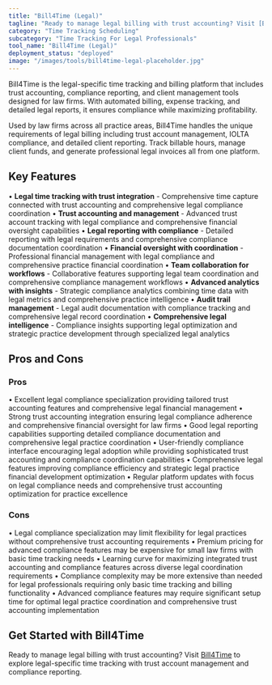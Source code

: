 ```yaml
---
title: "Bill4Time (Legal)"
tagline: "Ready to manage legal billing with trust accounting? Visit [Bill4Time](https://www.bill4time.com) to explore legal-specific time tracking with trust a..."
category: "Time Tracking Scheduling"
subcategory: "Time Tracking For Legal Professionals"
tool_name: "Bill4Time (Legal)"
deployment_status: "deployed"
image: "/images/tools/bill4time-legal-placeholder.jpg"
---
```

Bill4Time is the legal-specific time tracking and billing platform that includes trust accounting, compliance reporting, and client management tools designed for law firms. With automated billing, expense tracking, and detailed legal reports, it ensures compliance while maximizing profitability.

Used by law firms across all practice areas, Bill4Time handles the unique requirements of legal billing including trust account management, IOLTA compliance, and detailed client reporting. Track billable hours, manage client funds, and generate professional legal invoices all from one platform.

## Key Features

• **Legal time tracking with trust integration** - Comprehensive time capture connected with trust accounting and comprehensive legal compliance coordination
• **Trust accounting and management** - Advanced trust account tracking with legal compliance and comprehensive financial oversight capabilities
• **Legal reporting with compliance** - Detailed reporting with legal requirements and comprehensive compliance documentation coordination
• **Financial oversight with coordination** - Professional financial management with legal compliance and comprehensive practice financial coordination
• **Team collaboration for workflows** - Collaborative features supporting legal team coordination and comprehensive compliance management workflows
• **Advanced analytics with insights** - Strategic compliance analytics combining time data with legal metrics and comprehensive practice intelligence
• **Audit trail management** - Legal audit documentation with compliance tracking and comprehensive legal record coordination
• **Comprehensive legal intelligence** - Compliance insights supporting legal optimization and strategic practice development through specialized legal analytics

## Pros and Cons

### Pros
• Excellent legal compliance specialization providing tailored trust accounting features and comprehensive legal financial management
• Strong trust accounting integration ensuring legal compliance adherence and comprehensive financial oversight for law firms
• Good legal reporting capabilities supporting detailed compliance documentation and comprehensive legal practice coordination
• User-friendly compliance interface encouraging legal adoption while providing sophisticated trust accounting and compliance coordination capabilities
• Comprehensive legal features improving compliance efficiency and strategic legal practice financial development optimization
• Regular platform updates with focus on legal compliance needs and comprehensive trust accounting optimization for practice excellence

### Cons
• Legal compliance specialization may limit flexibility for legal practices without comprehensive trust accounting requirements
• Premium pricing for advanced compliance features may be expensive for small law firms with basic time tracking needs
• Learning curve for maximizing integrated trust accounting and compliance features across diverse legal coordination requirements
• Compliance complexity may be more extensive than needed for legal professionals requiring only basic time tracking and billing functionality
• Advanced compliance features may require significant setup time for optimal legal practice coordination and comprehensive trust accounting implementation

## Get Started with Bill4Time

Ready to manage legal billing with trust accounting? Visit [Bill4Time](https://www.bill4time.com) to explore legal-specific time tracking with trust account management and compliance reporting.